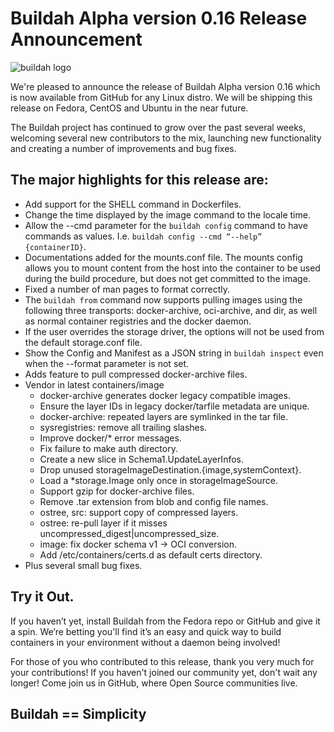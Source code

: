 # Buildah Alpha version 0.16 Release Announcement

![buildah logo](https://cdn.rawgit.com/projectatomic/buildah/master/logos/buildah-logo_large.png)

We're pleased to announce the release of Buildah Alpha version 0.16 which is now available from GitHub for any Linux distro.  We will be shipping this release on Fedora, CentOS and Ubuntu in the near future.

The Buildah project has continued to grow over the past several weeks, welcoming several new contributors to the mix, launching new functionality and creating a number of improvements and bug fixes.  

## The major highlights for this release are:

 * Add support for the SHELL command in Dockerfiles.
 * Change the time displayed by the image command to the locale time.
 * Allow the --cmd parameter for the `buildah config` command to have commands as values.  I.e. `buildah config --cmd “--help” {containerID}`.
 * Documentations added for the mounts.conf file. The mounts config allows you to mount content from the host into the container to be used during the build procedure, but does not get committed to the image.
 * Fixed  a number of man pages to format correctly.
 * The `buildah from` command now supports pulling images using the following three transports: docker-archive, oci-archive, and dir, as well as normal container registries and the docker daemon.
 * If the user overrides the storage driver, the options will not be used from the default storage.conf file.
 * Show the Config and Manifest as a JSON string in `buildah inspect` even when the  --format parameter is not set.
 * Adds feature to pull compressed docker-archive files.
 * Vendor in latest containers/image
   * docker-archive generates docker legacy compatible images.
   * Ensure the layer IDs in legacy docker/tarfile metadata are unique.
   * docker-archive: repeated layers are symlinked in the tar file.
   * sysregistries: remove all trailing slashes.
   * Improve docker/* error messages.
   * Fix failure to make auth directory.
   * Create a new slice in Schema1.UpdateLayerInfos.
   * Drop unused storageImageDestination.{image,systemContext}.
   * Load a *storage.Image only once in storageImageSource.
   * Support gzip for docker-archive files.
   * Remove .tar extension from blob and config file names.
   * ostree, src: support copy of compressed layers.
   * ostree: re-pull layer if it misses uncompressed_digest|uncompressed_size.
   * image: fix docker schema v1 -> OCI conversion.
   * Add /etc/containers/certs.d as default certs directory.
 * Plus several small bug fixes.

## Try it Out.

If you haven’t yet,  install Buildah from the Fedora repo or GitHub and give it a spin.  We’re betting you'll find it’s an easy and quick way to build containers in your environment without a daemon being involved!

For those of you who contributed to this release, thank you very much for your contributions!  If you haven't joined our community yet, don't wait any longer!  Come join us in GitHub, where Open Source communities live.

## Buildah == Simplicity

